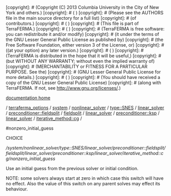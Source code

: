 [copyright]: # (Copyright (C) 2013 Columbia University in the City of New York and others.)
[copyright]: # ( )
[copyright]: # (Please see the AUTHORS file in the main source directory for a full list)
[copyright]: # (of contributors.)
[copyright]: # ( )
[copyright]: # (This file is part of TerraFERMA.)
[copyright]: # ( )
[copyright]: # (TerraFERMA is free software: you can redistribute it and/or modify)
[copyright]: # (it under the terms of the GNU Lesser General Public License as published by)
[copyright]: # (the Free Software Foundation, either version 3 of the License, or)
[copyright]: # ((at your option) any later version.)
[copyright]: # ( )
[copyright]: # (TerraFERMA is distributed in the hope that it will be useful,)
[copyright]: # (but WITHOUT ANY WARRANTY; without even the implied warranty of)
[copyright]: # (MERCHANTABILITY or FITNESS FOR A PARTICULAR PURPOSE. See the)
[copyright]: # (GNU Lesser General Public License for more details.)
[copyright]: # ( )
[copyright]: # (You should have received a copy of the GNU Lesser General Public License)
[copyright]: # (along with TerraFERMA. If not, see <http://www.gnu.org/licenses/>.)

[documentation home](https://github.com/terraferma/terraferma/wiki/Documentation)

/ [terraferma_options](../../../../../../../../../../../terraferma_options.md) / [system](../../../../../../../../../../system.md) / [nonlinear_solver](../../../../../../../../../nonlinear_solver.md) / [type::SNES](../../../../../../../../type__SNES.md) / [linear_solver](../../../../../../../linear_solver.md) / [preconditioner::fieldsplit](../../../../../../preconditioner__fieldsplit.md) / [fieldsplit](../../../../../fieldsplit.md) / [linear_solver](../../../../linear_solver.md) / [preconditioner::ksp](../../../preconditioner__ksp.md) / [linear_solver](../../linear_solver.md) / [iterative_method::cg](../iterative_method__cg.md) /

#nonzero_initial_guess

CHOICE 

*/system/nonlinear_solver/type::SNES/linear_solver/preconditioner::fieldsplit/fieldsplit/linear_solver/preconditioner::ksp/linear_solver/iterative_method::cg/nonzero_initial_guess*

Use an initial guess from the previous solver or initial condition.

NOTE: some solvers always start at zero in which case this switch will have no effect.
Also the value of this switch on any parent solves may effect its behaviour.

[autogenerated]: # (This file was automatically generated from the schema file:/home/cwilson/repos/github/TerraFERMA/TerraFERMA/buckettools/schemas/solvers.rng.)

